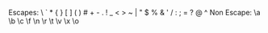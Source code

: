 Escapes: \\ \` \* \{ \} \[ \] \( \) \# \+ \- \.  \!  \_ \< \> \~ \| \" \$ \% \& \' \/ \: \; \= \?  \@ \^
Non Escape: \a \b \c \f \n \r \t \v \x \o

